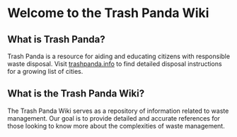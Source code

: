 # Welcome to the Trash Panda Wiki

## What is Trash Panda?

Trash Panda is a resource for aiding and educating citizens with responsible waste disposal. Visit [trashpanda.info](https://trashpanda.info) to find detailed disposal instructions for a growing list of cities. 

## What is the Trash Panda Wiki?

The Trash Panda Wiki serves as a repository of information related to waste management. Our goal is to provide detailed and accurate references for those looking to know more about the complexities of waste management.
